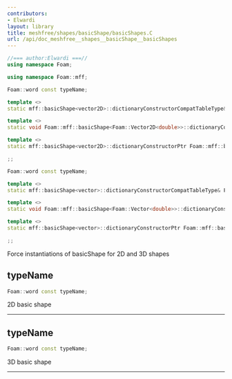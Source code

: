 ```yaml
---
contributors:
- Elwardi
layout: library
title: meshfree/shapes/basicShape/basicShapes.C
url: /api/doc_meshfree__shapes__basicShape__basicShapes
---
```




``` cpp
//=== author:Elwardi ===//
using namespace Foam;

using namespace Foam::mff;

Foam::word const typeName;

template <>
static mff::basicShape<vector2D>::dictionaryConstructorCompatTableType& Foam::mff::basicShape<Foam::Vector2D<double>>::dictionaryConstructorCompatTable();

template <>
static void Foam::mff::basicShape<Foam::Vector2D<double>>::dictionaryConstructorTablePtr_construct(bool load);

template <>
static mff::basicShape<vector2D>::dictionaryConstructorPtr Foam::mff::basicShape<Foam::Vector2D<double>>::dictionaryConstructorTable(::Foam::word const& k);

;;

Foam::word const typeName;

template <>
static mff::basicShape<vector>::dictionaryConstructorCompatTableType& Foam::mff::basicShape<Foam::Vector<double>>::dictionaryConstructorCompatTable();

template <>
static void Foam::mff::basicShape<Foam::Vector<double>>::dictionaryConstructorTablePtr_construct(bool load);

template <>
static mff::basicShape<vector>::dictionaryConstructorPtr Foam::mff::basicShape<Foam::Vector<double>>::dictionaryConstructorTable(::Foam::word const& k);

;;
```

Force instantiations of basicShape for 2D and 3D shapes

<a style="visibility: hidden;" id="standardese-typename" href="#standardese-typename"></a>
## typeName

``` cpp
Foam::word const typeName;
```

2D basic shape

-----

<a style="visibility: hidden;" id="standardese-typename" href="#standardese-typename"></a>
## typeName

``` cpp
Foam::word const typeName;
```

3D basic shape

-----